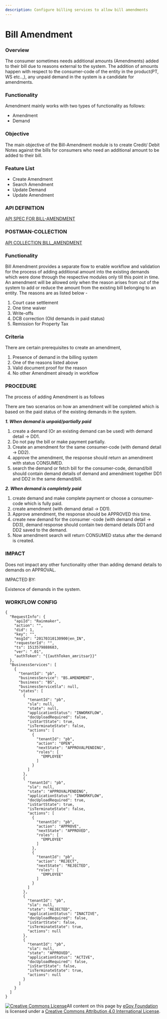 ```yaml
---
description: Configure billing services to allow bill amendments
---
```


# Bill Amendment

### Overview

The consumer sometimes needs additional amounts (Amendments) added to their bill due to reasons external to the system. The addition of amounts happen with respect to the consumer-code of the entity in the product(PT, WS etc..,), any unpaid demand in the system is a candidate for amendments.

### **Functionality**

Amendment mainly works with two types of functionality as follows:

* Amendment
* Demand

### **Objective**

The main objective of the Bill-Amendment module is to create Credit/ Debit Notes against the bills for consumers who need an additional amount to be added to their bill.

### **Feature List**

* Create Amendment
* Search Amendment
* Update Demand
* Update Amendment

### **API DEFINITION**

[API SPEC FOR BILL-AMENDMENT](https://raw.githubusercontent.com/egovernments/business-services/master/Docs/billingservice/BillAmendment/v1.0.yml)

### **POSTMAN-COLLECTION**

[API COLLECTION BILL\_AMENDMENT](https://www.getpostman.com/collections/b195d3b1d354c767b6bd)

### **Functionality**

Bill Amendment provides a separate flow to enable workflow and validation for the process of adding additional amount into the existing demands which were done through the respective modules only till this point in time. An amendment will be allowed only when the reason arises from out of the system to add or reduce the amount from the existing bill belonging to an entity. The reasons are as listed below -

1. Court case settlement
2. One time waiver
3. Write-offs
4. DCB correction (Old demands in paid status)
5. Remission for Property Tax

### **Criteria**

There are certain prerequisites to create an amendment,

1. Presence of demand in the billing system
2. One of the reasons listed above
3. Valid document proof for the reason
4. No other Amendment already in workflow

### **PROCEDURE**

The process of adding Amendment is as follows

There are two scenarios on how an amendment will be completed which is based on the paid status of the existing demands in the system.

_**1. When demand is unpaid/partially paid**_

1. create a demand (Or an existing demand can be used) with demand detail → DD1.
2. Do not pay the bill or make payment partially.
3. Create an amendment for the same consumer-code (with demand detail → DD2).
4. approve the amendment, the response should return an amendment with status CONSUMED.
5. search the demand or fetch bill for the consumer-code, demand/bill should contain demand details of demand and amendment together DD1 and DD2 in the same demand/bill.

_**2. When demand is completely paid**_

1. create demand and make complete payment or choose a consumer-code which is fully paid.
2. create amendment (with demand detail → DD1).
3. Approve amendment, the response should be APPROVED this time.
4. create new demand for the consumer -code (with demand detail → DD3), demand response should contain two demand details DD1 and DD2 saved to the demand.
5. Now amendment search will return CONSUMED status after the demand is created.

### IMPACT

Does not impact any other functionality other than adding demand details to demands on APPROVAL.

IMPACTED BY:

Existence of demands in the system.

### **WORKFLOW CONFIG**

```
{
  "RequestInfo": {
    "apiId": "Rainmaker",
    "action": "",
    "did": 1,
    "key": "",
    "msgId": "20170310130900|en_IN",
    "requesterId": "",
    "ts": 1513579888683,
    "ver": ".01",
    "authToken": "{{authToken_amritsar}}"
  },
  "BusinessServices": [
    {
      "tenantId": "pb",
      "businessService": "BS.AMENDMENT",
      "business": "BS",
      "businessServiceSla": null,
      "states": [
        {
          "tenantId": "pb",
          "sla": null,
          "state": null,
          "applicationStatus": "INWORKFLOW",
          "docUploadRequired": false,
          "isStartState": true,
          "isTerminateState": false,
          "actions": [
            {
              "tenantId": "pb",
              "action": "OPEN",
              "nextState": "APPROVALPENDING",
              "roles": [
                "EMPLOYEE"
              ]
            }
          ]
        },
        {
          "tenantId": "pb",
          "sla": null,
          "state": "APPROVALPENDING",
          "applicationStatus": "INWORKFLOW",
          "docUploadRequired": true,
          "isStartState": true,
          "isTerminateState": false,
          "actions": [
            {
              "tenantId": "pb",
              "action": "APPROVE",
              "nextState": "APPROVED",
              "roles": [
                "EMPLOYEE"
              ]
            },
            {
              "tenantId": "pb",
              "action": "REJECT",
              "nextState": "REJECTED",
              "roles": [
                "EMPLOYEE"
              ]
            }
          ]
        },
        {
          "tenantId": "pb",
          "sla": null,
          "state": "REJECTED",
          "applicationStatus": "INACTIVE",
          "docUploadRequired": false,
          "isStartState": false,
          "isTerminateState": true,
          "actions": null
        },
        {
          "tenantId": "pb",
          "sla": null,
          "state": "APPROVED",
          "applicationStatus": "ACTIVE",
          "docUploadRequired": false,
          "isStartState": false,
          "isTerminateState": true,
          "actions": null
        }
      ]
    }
  ]
}
```

[![Creative Commons License](https://i.creativecommons.org/l/by/4.0/80x15.png)](http://creativecommons.org/licenses/by/4.0/)All content on this page by [eGov Foundation ](https://egov.org.in/)is licensed under a [Creative Commons Attribution 4.0 International License](http://creativecommons.org/licenses/by/4.0/).
